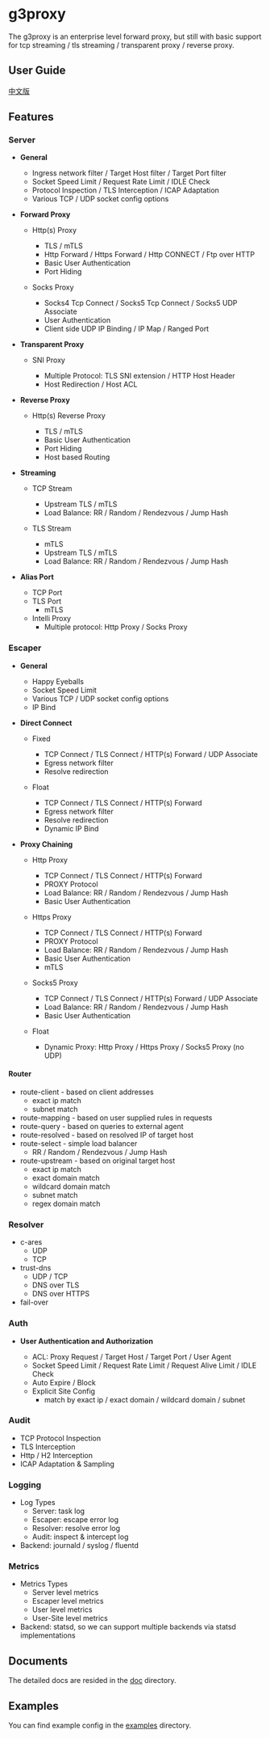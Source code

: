 # g3proxy

The g3proxy is an enterprise level forward proxy, but still with basic support for
tcp streaming / tls streaming / transparent proxy / reverse proxy.

## User Guide

[中文版](UserGuide.zh_CN.md)

## Features

### Server

- **General**

  * Ingress network filter / Target Host filter / Target Port filter
  * Socket Speed Limit / Request Rate Limit / IDLE Check
  * Protocol Inspection / TLS Interception / ICAP Adaptation
  * Various TCP / UDP socket config options

- **Forward Proxy**

  - Http(s) Proxy

    * TLS / mTLS
    * Http Forward / Https Forward / Http CONNECT / Ftp over HTTP
    * Basic User Authentication
    * Port Hiding

  - Socks Proxy

    * Socks4 Tcp Connect / Socks5 Tcp Connect / Socks5 UDP Associate
    * User Authentication
    * Client side UDP IP Binding / IP Map / Ranged Port

- **Transparent Proxy**

  - SNI Proxy

    * Multiple Protocol: TLS SNI extension / HTTP Host Header
    * Host Redirection / Host ACL

- **Reverse Proxy**

  - Http(s) Reverse Proxy

    * TLS / mTLS
    * Basic User Authentication
    * Port Hiding
    * Host based Routing

- **Streaming**

  - TCP Stream

    * Upstream TLS / mTLS
    * Load Balance: RR / Random / Rendezvous / Jump Hash

  - TLS Stream

    * mTLS
    * Upstream TLS / mTLS
    * Load Balance: RR / Random / Rendezvous / Jump Hash

- **Alias Port**

  - TCP Port
  - TLS Port
    * mTLS
  - Intelli Proxy
    * Multiple protocol: Http Proxy / Socks Proxy

### Escaper

- **General**

  * Happy Eyeballs
  * Socket Speed Limit
  * Various TCP / UDP socket config options
  * IP Bind

- **Direct Connect**

  - Fixed

    * TCP Connect / TLS Connect / HTTP(s) Forward / UDP Associate
    * Egress network filter
    * Resolve redirection

  - Float

    * TCP Connect / TLS Connect / HTTP(s) Forward
    * Egress network filter
    * Resolve redirection
    * Dynamic IP Bind

- **Proxy Chaining**

  - Http Proxy

    * TCP Connect / TLS Connect / HTTP(s) Forward
    * PROXY Protocol
    * Load Balance: RR / Random / Rendezvous / Jump Hash
    * Basic User Authentication

  - Https Proxy

    * TCP Connect / TLS Connect / HTTP(s) Forward
    * PROXY Protocol
    * Load Balance: RR / Random / Rendezvous / Jump Hash
    * Basic User Authentication
    * mTLS

  - Socks5 Proxy

    * TCP Connect / TLS Connect / HTTP(s) Forward / UDP Associate
    * Load Balance: RR / Random / Rendezvous / Jump Hash
    * Basic User Authentication

  - Float

    * Dynamic Proxy: Http Proxy / Https Proxy / Socks5 Proxy (no UDP)

#### Router

- route-client - based on client addresses
  * exact ip match
  * subnet match
- route-mapping - based on user supplied rules in requests
- route-query - based on queries to external agent
- route-resolved - based on resolved IP of target host
- route-select - simple load balancer
  * RR / Random / Rendezvous / Jump Hash
- route-upstream - based on original target host
  * exact ip match
  * exact domain match
  * wildcard domain match
  * subnet match
  * regex domain match

### Resolver

- c-ares
  * UDP
  * TCP
- trust-dns
  * UDP / TCP
  * DNS over TLS
  * DNS over HTTPS
- fail-over

### Auth

- **User Authentication and Authorization**

  - ACL: Proxy Request / Target Host / Target Port / User Agent
  - Socket Speed Limit / Request Rate Limit / Request Alive Limit / IDLE Check
  - Auto Expire / Block
  - Explicit Site Config
    * match by exact ip / exact domain / wildcard domain / subnet

### Audit

- TCP Protocol Inspection
- TLS Interception
- Http / H2 Interception
- ICAP Adaptation & Sampling

### Logging

- Log Types
  * Server: task log
  * Escaper: escape error log
  * Resolver: resolve error log
  * Audit: inspect & intercept log
- Backend: journald / syslog / fluentd

### Metrics

- Metrics Types
  * Server level metrics
  * Escaper level metrics
  * User level metrics
  * User-Site level metrics
- Backend: statsd, so we can support multiple backends via statsd implementations

## Documents

The detailed docs are resided in the [doc](doc) directory.

## Examples

You can find example config in the [examples](examples) directory.
